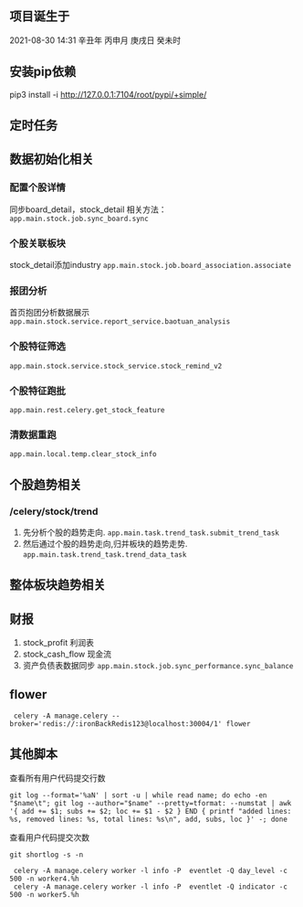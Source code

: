 ## 项目诞生于
2021-08-30 14:31
辛丑年 丙申月 庚戌日 癸未时

## 安装pip依赖
pip3 install -i http://127.0.0.1:7104/root/pypi/+simple/


## 定时任务

## 数据初始化相关
### 配置个股详情
同步board_detail，stock_detail
相关方法：`app.main.stock.job.sync_board.sync`

### 个股关联板块
stock_detail添加industry
`app.main.stock.job.board_association.associate`

### 报团分析
首页抱团分析数据展示
`app.main.stock.service.report_service.baotuan_analysis`

### 个股特征筛选
`app.main.stock.service.stock_service.stock_remind_v2`

### 个股特征跑批
`app.main.rest.celery.get_stock_feature`

### 清数据重跑 
`app.main.local.temp.clear_stock_info`


## 个股趋势相关
### /celery/stock/trend
1. 先分析个股的趋势走向.
`app.main.task.trend_task.submit_trend_task`
2. 然后通过个股的趋势走向,归并板块的趋势走势.
`app.main.task.trend_task.trend_data_task`

## 整体板块趋势相关


## 财报

1. stock_profit 利润表
2. stock_cash_flow 现金流
3. 资产负债表数据同步
`app.main.stock.job.sync_performance.sync_balance`


## flower

```
 celery -A manage.celery --broker='redis://:ironBackRedis123@localhost:30004/1' flower
```

## 其他脚本

查看所有用户代码提交行数
```shell script
git log --format='%aN' | sort -u | while read name; do echo -en "$name\t"; git log --author="$name" --pretty=tformat: --numstat | awk '{ add += $1; subs += $2; loc += $1 - $2 } END { printf "added lines: %s, removed lines: %s, total lines: %s\n", add, subs, loc }' -; done
```

查看用户代码提交次数
```shell script
git shortlog -s -n
```

```
 celery -A manage.celery worker -l info -P  eventlet -Q day_level -c 500 -n worker4.%h
 celery -A manage.celery worker -l info -P  eventlet -Q indicator -c 500 -n worker5.%h
```